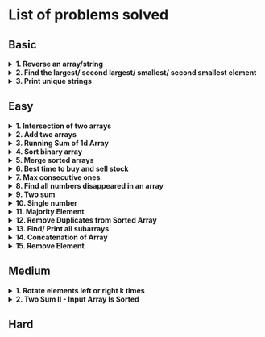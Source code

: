 # List of problems solved

## Basic

<!-- Problem: Reverse an array -->
<details>
  <summary><b>1. Reverse an array/string</b></summary>

- [Problem link](https://leetcode.com/problems/reverse-string/description/)
- [Link to Solution](https://github.com/TheParthMaru/DSA/tree/main/leetcode/0334_Reverse_String)

</details>

<!-- Problem: Find the largest/ second largest/ smallest/ second smallest element -->
<details>
  <summary><b>2. Find the largest/ second largest/ smallest/ second smallest element</b></summary>

- Problem link:
  - [Second largest element in an array (GFG)](https://www.geeksforgeeks.org/problems/second-largest3735/1)
  - [Largest element in an array (GFG)](https://www.geeksforgeeks.org/problems/largest-element-in-array4009/1)
- Solution:
  - [Second largest element in an array (GFG)](https://github.com/TheParthMaru/mastering-dsa/blob/main/02_arrays/arrays_solutions/SecondLargestElement.java)
  - [Largest element in an array (GFG)](https://github.com/TheParthMaru/mastering-dsa/blob/main/02_arrays/arrays_solutions/LargestElement.java)

</details>

<!-- Problem: Print unique strings -->
<details>
  <summary><b>3. Print unique strings</b></summary>

- Problem statement: Given an array of strings, print all the unique strings in the array. A unique string is a string that appears only once. A distinct string is a string that appears atleast once.
- Test cases:

```
Input: ["apple", "banana", "apple", "orange", "banana", "grape"]
Output: orange grape
Explanation: "apple" and "banana" are repeated, so they are not unique. "orange" and "grape" appear only once.
```

```
Input: ["cat", "dog", "fish", "dog", "bird", "cat", "lion"]
Output: fish bird lion
Explanation: "cat" and "dog" are repeated. "fish", "bird", and "lion" are unique.
```

- [Link to notes](https://github.com/TheParthMaru/mastering-dsa/blob/main/02_arrays/notes/05_print_unique_strings.pdf)
- [Link to solution](https://github.com/TheParthMaru/mastering-dsa/blob/main/02_arrays/arrays_solutions/PrintUniqueStrings.java)

</details>

## Easy

<!-- Problem: Intersection of two arrays -->
<details>
  <summary><b>1. Intersection of two arrays</b></summary>

- [Problem link](https://leetcode.com/problems/intersection-of-two-arrays/description/)
- Notes:
  - Solve this one only with the bruteforce approach for now.
  - HashSet knowledge required.
  - [Link to notes](https://github.com/TheParthMaru/mastering-dsa/blob/main/notes/leetcode-problems-notes/349_intersection_of_two_arrays.pdf)
- [Link to solution](https://github.com/TheParthMaru/mastering-dsa/tree/main/leetcode/0349_intersection_of_two_arrays)

</details>

<!-- Problem: Add two arrays -->
<details>
  <summary><b>2. Add two arrays</b></summary>

- Problem statement: Given two arrays `arr1` and `arr2` where each element is an integer. Write a function that adds each digit of the array starting from its last position and returns the result array.
- Test cases:

```
Input: arr1 = [9, 9, 9],  arr2 = [9, 9, 9, 9]
Output: result = [1, 0, 9, 9, 8]
Explanation: Starting adding the digits from the end of the arr i.e 9 + 9 = 18. Adding 8 as an element in the result and use 1 for carry and calculate so on.
```

- [Link to notes](https://github.com/TheParthMaru/mastering-dsa/blob/main/02_arrays/notes/03_add_two_arrays.pdf)
- [Link to solution](https://github.com/TheParthMaru/mastering-dsa/blob/main/02_arrays/arrays_solutions/AddTwoArrays.java)

</details>

<details>
  <summary><b>3. Running Sum of 1d Array</b></summary>

- [Problem link](https://leetcode.com/problems/running-sum-of-1d-array/)
- [Link to notes](https://github.com/TheParthMaru/mastering-dsa/blob/main/notes/leetcode-problems-notes/1480_running_sum_of_1d_array.pdf)
- [Link to solution](https://github.com/TheParthMaru/mastering-dsa/blob/main/leetcode/1480_running_sum_of_1d_array/Solution.java)

</details>

<!-- Problem: Sort binary array -->
<details>
  <summary><b>4. Sort binary array</b></summary>
  
- Problem statement: Given an array which only contains 0s and 1s in a random shuffled order, re-arrange the array such that all the 0s are placed before 1s.

```
Input: [1, 0, 0, 1, 0]
Output: [0, 0, 0, 1, 1]
```

- [Link to notes](https://github.com/TheParthMaru/mastering-dsa/blob/main/notes/02_arrays/Sort_binary_array.pdf)

- [Link to solution](https://github.com/TheParthMaru/mastering-dsa/blob/main/02_arrays/arrays_solutions/SortBinaryArray.java)

</details>

<!-- Problem: Merge sorted arrays -->
<details>
  <summary><b>5. Merge sorted arrays</b></summary>
  
- [Problem link](https://leetcode.com/problems/merge-sorted-array/description/)
- [Link to notes](https://github.com/TheParthMaru/mastering-dsa/blob/main/notes/leetcode-problems-notes/88_merge_sorted_arrays.pdf)
- [Link to solution](https://github.com/TheParthMaru/mastering-dsa/tree/main/leetcode/0088_merge_sorted_arrays)

</details>

<!-- Problem: Best time to buy and sell stock -->
<details>
  <summary><b>6. Best time to buy and sell stock</b></summary>
  
- [Problem link](https://leetcode.com/problems/best-time-to-buy-and-sell-stock/description/)
- [Link to notes](https://github.com/TheParthMaru/mastering-dsa/blob/main/notes/leetcode-problems-notes/121_best_time_to_buy_%26_sell_stocks.pdf)
- [Link to solution](https://github.com/TheParthMaru/mastering-dsa/tree/main/leetcode/0121_best_time_to_buy_%26_sell_stock)

</details>

<!-- Problem: Max consecutive ones -->
<details>
  <summary><b>7. Max consecutive ones</b></summary>
  
- [Problem link](https://leetcode.com/problems/max-consecutive-ones/description/)
- [Link to notes](https://github.com/TheParthMaru/mastering-dsa/blob/main/notes/leetcode-problems-notes/485_max_consecutive_ones.pdf)
- [Link to solution](https://github.com/TheParthMaru/mastering-dsa/tree/main/leetcode/0485_Max_consecutive_ones)

</details>

<!-- Problem: Find all numbers disappeared in an array -->
<details>
  <summary><b>8. Find all numbers disappeared in an array</b></summary>
  
- [Problem link](https://leetcode.com/problems/find-all-numbers-disappeared-in-an-array/description/)
- [Link to notes](https://github.com/TheParthMaru/mastering-dsa/blob/main/notes/leetcode-problems-notes/448_find_all_numbers_disappeared_in_an_array.pdf)
- [Link to solution](https://github.com/TheParthMaru/mastering-dsa/tree/main/leetcode/0448_find_all_numbers_disappeared_in_an_array)

</details>

<!-- Problem: Two sum -->
<details>
  <summary><b>9. Two sum</b></summary>
  
- [Problem link](https://leetcode.com/problems/two-sum/description/)
- [Link to notes](https://github.com/TheParthMaru/mastering-dsa/blob/main/notes/leetcode-problems-notes/1_Two_sum.pdf)
- [Link to solution](https://github.com/TheParthMaru/mastering-dsa/tree/main/leetcode/0001_Two_Sum)

</details>

<!-- Problem: Single number -->
<details>
  <summary><b>10. Single number</b></summary>
  
- [Problem link](https://leetcode.com/problems/single-number/description/)
- [Link to notes](https://github.com/TheParthMaru/mastering-dsa/blob/main/notes/leetcode-problems-notes/136_single_number.pdf)
- [Link to solution](https://github.com/TheParthMaru/mastering-dsa/tree/main/leetcode/0136_single_number)

</details>

<!-- Problem: Majority Element -->
<details>
  <summary><b>11. Majority Element</b></summary>

- [Problem link](https://leetcode.com/problems/majority-element/description/)
- [Link to notes](https://github.com/TheParthMaru/mastering-dsa/blob/main/notes/leetcode-problems-notes/169_majority_element.pdf)
- [Link to solution](https://github.com/TheParthMaru/mastering-dsa/tree/main/leetcode/0169_majority_element)
</details>

<!-- Problem: Remove duplicates from sorted array -->
<details>
  <summary><b>12. Remove Duplicates from Sorted Array</b></summary>

- [Problem link](https://leetcode.com/problems/remove-duplicates-from-sorted-array/description/)
- [Link to notes](https://github.com/TheParthMaru/mastering-dsa/blob/main/notes/leetcode-problems-notes/26_remove_duplicates_from_sorted_array.pdf)
- [Link to solution](https://github.com/TheParthMaru/mastering-dsa/tree/main/leetcode/0026_Remove_dup_from_sorted_arr)
</details>

<!-- Problem: Find/ Print all subarrays -->
<details>
  <summary><b>13. Find/ Print all subarrays</b></summary>
  
- Problem statement: Given an array, print all the subarrays of the given array.

```
Input: [1,2,3,4]
Output: 1
        1 2
        1 2 3
        1 2 3 4
        2
        2 3
        2 3 4
        3
        3 4
        4
```

- [Link to notes](https://github.com/TheParthMaru/mastering-dsa/blob/main/02_arrays/notes/06_print_all_subarrays.pdf)
- [Link to solution](https://github.com/TheParthMaru/mastering-dsa/tree/main/02_arrays/arrays_solutions/print-all-subarrays)
</details>

<!-- Problem: Concatenation of Array -->
<details>
  <summary><b>14. Concatenation of Array</b></summary>

- [Problem link](https://leetcode.com/problems/concatenation-of-array/description/)
- [Link to notes](https://github.com/TheParthMaru/mastering-dsa/blob/main/notes/leetcode-problems-notes/1929_concatenation_of_array.pdf)
- [Link to solution](https://github.com/TheParthMaru/mastering-dsa/tree/main/leetcode/1929_concatenation_of_array)
</details>

<!-- Problem: Remove Element -->
<details>
  <summary><b>15. Remove Element</b></summary>

- [Problem link](https://leetcode.com/problems/remove-element/)
- [Link to notes](https://github.com/TheParthMaru/mastering-dsa/blob/main/notes/leetcode-problems-notes/27_remove_element.pdf)
- [Link to solution](https://github.com/TheParthMaru/mastering-dsa/tree/main/leetcode/0027_remove_element)
</details>

## Medium

<!-- Problem: Rotate elements left or right k times -->
<details>
  <summary><b>1. Rotate elements left or right k times</b></summary>

- [Problem link](https://leetcode.com/problems/rotate-array/submissions/1375380722/)
- [Link to notes](https://github.com/TheParthMaru/mastering-dsa/blob/main/notes/leetcode-problems-notes/189_rotate_array.pdf)
- [Link to solution](https://github.com/TheParthMaru/mastering-dsa/tree/main/leetcode/0189_Rotate_array)

</details>

<!-- Problem: Two Sum II - Input Array Is Sorted -->
<details>
  <summary><b>2. Two Sum II - Input Array Is Sorted</b></summary>

- [Problem link](https://leetcode.com/problems/two-sum-ii-input-array-is-sorted/description/)
- [Link to notes](https://github.com/TheParthMaru/mastering-dsa/blob/main/notes/leetcode-problems-notes/167_two_sum_2.pdf)
- [Link to solution](https://github.com/TheParthMaru/mastering-dsa/tree/main/leetcode/0167_two_sum_2)

</details>

## Hard
